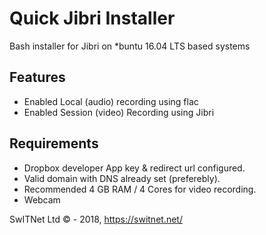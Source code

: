# Quick Jibri Installer
Bash installer for Jibri on *buntu 16.04 LTS based systems

## Features
* Enabled Local (audio) recording using flac
* Enabled Session (video) Recording using Jibri

## Requirements
* Dropbox developer App key & redirect url configured.
* Valid domain with DNS already set (preferebly).
* Recommended 4 GB RAM / 4 Cores for video recording.
* Webcam



SwITNet Ltd © - 2018, https://switnet.net/
